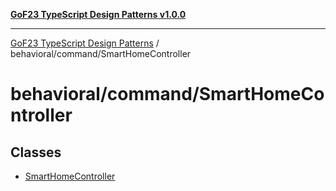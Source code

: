 [**GoF23 TypeScript Design Patterns v1.0.0**](../../../README.md)

***

[GoF23 TypeScript Design Patterns](../../../README.md) / behavioral/command/SmartHomeController

# behavioral/command/SmartHomeController

## Classes

- [SmartHomeController](classes/SmartHomeController.md)
